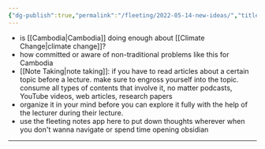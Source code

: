 ```yaml
---
{"dg-publish":true,"permalink":"/fleeting/2022-05-14-new-ideas/","title":"New ideas"}
---
```


- is [[Cambodia\|Cambodia]] doing enough about [[Climate Change\|climate change]]?
- how committed or aware of non-traditional problems like this  for Cambodia
- [[Note Taking\|note taking]]: if you have to read articles about a certain topic before a lecture. make sure to engross yourself into the topic. consume all types of contents that involve it, no matter podcasts, YouTube videos, web articles, research papers
- organize it in your mind before you can explore it fully with the help of the lecturer during their lecture.
- use the fleeting notes app here to put down thoughts wherever when you don't wanna navigate or spend time opening obsidian

---

